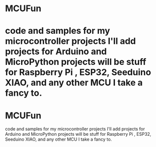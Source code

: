 
# MCUFun
code and samples for my microcontroller projects
I'll add projects for Arduino and MicroPython
projects will be stuff for Raspberry Pi , ESP32, Seeduino XIAO, and any other MCU I take a fancy to.
=======
# MCUFun 
code and samples for my microcontroller projects 
I'll add projects for Arduino and MicroPython
projects will be stuff for Raspberry Pi , ESP32, Seeduino XIAO, and any other MCU I take a fancy to.